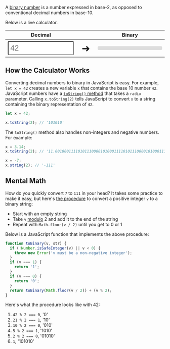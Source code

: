 A [binary number](https://en.wikipedia.org/wiki/Binary_number) is a number expressed in base-2, as opposed to conventional decimal numbers in base-10.

Below is a live calculator.

<style>
  #decimal {
    font-size: 1.5em;
    padding: 0.25em;
    border-radius: 4px;
  }

  #result {
    display: inline-block;
    font-size: 1.5em;
    padding: 0.25em;
    border-radius: 4px;
    background-color: #ddd;
    width: 310px;
    overflow-wrap: anywhere;
  }

  #right-arrow {
    font-size: 2em;
    padding: 0.25em;
    padding-left: 0.5em;
    padding-right: 0.5em;
  }

  @media (max-width: 1000px) {
    #decimal {
      width: 100%;
    }

    #result {
      width: 8em;
    }
  }
</style>

<table>
  <thead>
    <th>Decimal</th>
    <th></th>
    <th>Binary</th>
  </thead>
  <tr>
    <td>
      <input type="number" id="decimal" placeholder="42" />
    </td>
    <td id="right-arrow">
      &#10140;
    </td>
    <td>
      <div id="result"></div>
    </td>
  </tr>
</table>
<script>
  document.querySelector('#result').innerHTML = parseFloat(42).toString(2);
  document.querySelector('#decimal').addEventListener('change', function() {
    const value = parseFloat(document.querySelector('#decimal').value);
    if (value == null || isNaN(value)) {
      return;
    } 
    document.querySelector('#result').innerHTML = value.toString(2);
  });
  document.querySelector('#decimal').addEventListener('keyup', function() {
    const value = parseFloat(document.querySelector('#decimal').value);
    if (value == null || isNaN(value)) {
      return;
    } 
    document.querySelector('#result').innerHTML = value.toString(2);
  });
  document.querySelector('#decimal').focus();
</script>

## How the Calculator Works

Converting decimal numbers to binary in JavaScript is easy.
For example, `let x = 42` creates a new variable `x` that contains the base 10 number `42`.
JavaScript numbers have a [`toString()` method](https://developer.mozilla.org/en-US/docs/Web/JavaScript/Reference/Global_Objects/Number/toString) that takes a `radix` parameter.
Calling `x.toString(2)` tells JavaScript to convert `x` to a string containing the binary representation of `42`.

```javascript
let x = 42;

x.toString(2); // '101010'
```

The `toString()` method also handles non-integers and negative numbers. For example:

```javascript
x = 3.14;
x.toString(2); // '11.001000111101011100001010001111010111000010100011111'

x = -7;
x.string(2); // '-111'
```

## Mental Math

How do you quickly convert `7` to `111` in your head?
It takes some practice to make it easy, but here's [the procedure](https://www.tutorialspoint.com/how-to-convert-decimal-to-binary) to convert a positive integer `v` to a binary string:

- Start with an empty string
- Take `v` [modulo](/tutorials/fundamentals/modulus) 2 and add it to the end of the string
- Repeat with `Math.floor(v / 2)` until you get to 0 or 1

Below is a JavaScript function that implements the above procedure:

```javascript
function toBinary(v, str) {
  if (!Number.isSafeInteger(v) || v < 0) {
    throw new Error('v must be a non-negative integer');
  }
  if (v === 1) {
    return '1';
  }
  if (v === 0) {
    return '0';
  }
  return toBinary(Math.floor(v / 2)) + (v % 2);
}
```

Here's what the procedure looks like with 42:

1. `42 % 2 === 0`, '0'
2. `21 % 2 === 1`, '10'
3. `10 % 2 === 0`, '010'
4. `5 % 2 === 1`, '1010'
5. `2 % 2 === 0`, '01010'
6. `1`, '101010'